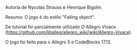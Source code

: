 Autoria de Nycolas Strauss e Henrique Bigolin.

Resumo: O jogo é do estilo "Falling object".

De tutorial foi parcialmente utilizado O Allegro Vivace (https://github.com/liballeg/allegro_wiki/wiki/Allegro-Vivace).

O jogo foi feito para o Allegro 5 e CodeBlocks 17.12.
